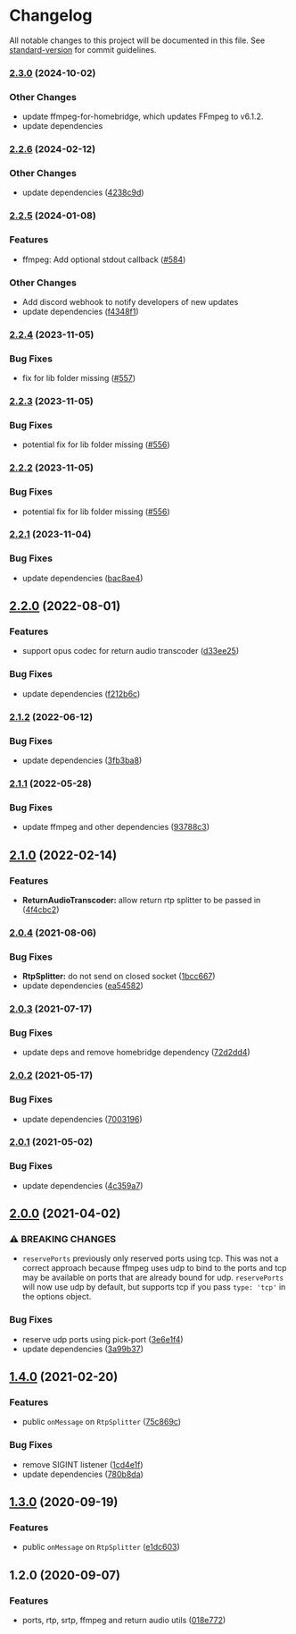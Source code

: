 # Changelog

All notable changes to this project will be documented in this file. See [standard-version](https://github.com/conventional-changelog/standard-version) for commit guidelines.

### [2.3.0](https://github.com/homebridge/camera-utils/compare/v2.2.6...v2.3.0) (2024-10-02)

### Other Changes

* update ffmpeg-for-homebridge, which updates FFmpeg to v6.1.2.
* update dependencies

### [2.2.6](https://github.com/homebridge/camera-utils/compare/v2.2.5...v2.2.6) (2024-02-12)

### Other Changes

* update dependencies ([4238c9d](https://github.com/homebridge/camera-utils/commit/4238c9db9e7021b4f490cd47a07cfcc31489b736))

### [2.2.5](https://github.com/homebridge/camera-utils/compare/v2.2.4...v2.2.5) (2024-01-08)


### Features

* ffmpeg: Add optional stdout callback ([#584](https://github.com/homebridge/camera-utils/pull/584))

### Other Changes

* Add discord webhook to notify developers of new updates
* update dependencies ([f4348f1](https://github.com/homebridge/camera-utils/commit/f4348f1eb1f9d6e1058e46b50ae51bb9f2c70736))

### [2.2.4](https://github.com/homebridge/camera-utils/compare/v2.2.3...v2.2.4) (2023-11-05)


### Bug Fixes

* fix for lib folder missing ([#557](https://github.com/homebridge/camera-utils/issues/557))

### [2.2.3](https://github.com/homebridge/camera-utils/compare/v2.2.2...v2.2.3) (2023-11-05)


### Bug Fixes

* potential fix for lib folder missing ([#556](https://github.com/homebridge/camera-utils/issues/556))

### [2.2.2](https://github.com/homebridge/camera-utils/compare/v2.2.1...v2.2.2) (2023-11-05)


### Bug Fixes

* potential fix for lib folder missing ([#556](https://github.com/homebridge/camera-utils/issues/556))

### [2.2.1](https://github.com/homebridge/camera-utils/compare/v2.2.0...v2.2.1) (2023-11-04)


### Bug Fixes

* update dependencies ([bac8ae4](https://github.com/homebridge/camera-utils/commit/bac8ae4ab474e08c432dffb40e7d70f71e8d0cb9))

## [2.2.0](https://github.com/homebridge/camera-utils/compare/v2.1.2...v2.2.0) (2022-08-01)


### Features

* support opus codec for return audio transcoder ([d33ee25](https://github.com/homebridge/camera-utils/commit/d33ee257ea6a3185652250c12992ee2270e4f273))


### Bug Fixes

* update dependencies ([f212b6c](https://github.com/homebridge/camera-utils/commit/f212b6ce12ce13fb1de9a6ef9e20df28ac7b37e1))

### [2.1.2](https://github.com/homebridge/camera-utils/compare/v2.1.1...v2.1.2) (2022-06-12)


### Bug Fixes

* update dependencies ([3fb3ba8](https://github.com/homebridge/camera-utils/commit/3fb3ba818bc3292b7e528567339e0a2ce814e8e0))

### [2.1.1](https://github.com/homebridge/camera-utils/compare/v2.1.0...v2.1.1) (2022-05-28)


### Bug Fixes

* update ffmpeg and other dependencies ([93788c3](https://github.com/homebridge/camera-utils/commit/93788c3b17c57b902f9baf35f9372803fdceb57d))

## [2.1.0](https://github.com/homebridge/camera-utils/compare/v2.0.4...v2.1.0) (2022-02-14)


### Features

* **ReturnAudioTranscoder:** allow return rtp splitter to be passed in ([4f4cbc2](https://github.com/homebridge/camera-utils/commit/4f4cbc2ea99717f815c7bdd1d2d0de17bc338fa3))

### [2.0.4](https://github.com/homebridge/camera-utils/compare/v2.0.3...v2.0.4) (2021-08-06)


### Bug Fixes

* **RtpSplitter:** do not send on closed socket ([1bcc667](https://github.com/homebridge/camera-utils/commit/1bcc66774d67f1fcd2f3c97f38e5c69bfc22a7fb))
* update dependencies ([ea54582](https://github.com/homebridge/camera-utils/commit/ea545827e08d4965290ffb18d5c245fcf041894a))

### [2.0.3](https://github.com/homebridge/camera-utils/compare/v2.0.2...v2.0.3) (2021-07-17)


### Bug Fixes

* update deps and remove homebridge dependency ([72d2dd4](https://github.com/homebridge/camera-utils/commit/72d2dd4bbe617f0fa6a5b050b9aa43d4431ac570))

### [2.0.2](https://github.com/homebridge/camera-utils/compare/v2.0.1...v2.0.2) (2021-05-17)


### Bug Fixes

* update dependencies ([7003196](https://github.com/homebridge/camera-utils/commit/7003196960294fb94370527ea11d5509d7dc1b46))

### [2.0.1](https://github.com/homebridge/camera-utils/compare/v2.0.0...v2.0.1) (2021-05-02)


### Bug Fixes

* update dependencies ([4c359a7](https://github.com/homebridge/camera-utils/commit/4c359a75d5ce4f0b9177c86e902610d6b8de4517))

## [2.0.0](https://github.com/homebridge/camera-utils/compare/v1.4.0...v2.0.0) (2021-04-02)


### ⚠ BREAKING CHANGES

* `reservePorts` previously only reserved ports using tcp.  This was not a correct approach because ffmpeg uses udp to bind to the ports and tcp may be available on ports that are already bound for udp.  `reservePorts` will now use udp by default, but supports tcp if you pass `type: 'tcp'` in the options object.

### Bug Fixes

* reserve udp ports using pick-port ([3e6e1f4](https://github.com/homebridge/camera-utils/commit/3e6e1f4d1ca5238acb419a3bb268e381f6c640e1))
* update dependencies ([3a99b37](https://github.com/homebridge/camera-utils/commit/3a99b37f70c4c8e0ec0022e25e0a1ec25c4276ac))

## [1.4.0](https://github.com/homebridge/camera-utils/compare/v1.2.0...v1.4.0) (2021-02-20)


### Features

* public `onMessage` on `RtpSplitter` ([75c869c](https://github.com/homebridge/camera-utils/commit/75c869cec7cc84221d7c6395348a2a827e6dcc3f))


### Bug Fixes

* remove SIGINT listener ([1cd4e1f](https://github.com/homebridge/camera-utils/commit/1cd4e1f063642b71d7a34523c1c3b94c99a953c4))
* update dependencies ([780b8da](https://github.com/homebridge/camera-utils/commit/780b8da4b4dfbebf786cbdba95c19587062623f0))

## [1.3.0](https://github.com/homebridge/camera-utils/compare/v1.2.0...v1.3.0) (2020-09-19)


### Features

* public `onMessage` on `RtpSplitter` ([e1dc603](https://github.com/homebridge/camera-utils/commit/e1dc6032253202987fcb619de40da6926ef2eb38))

## 1.2.0 (2020-09-07)


### Features

* ports, rtp, srtp, ffmpeg and return audio utils ([018e772](https://github.com/homebridge/camera-utils/commit/018e772448d7a1b5fd6358da2d24a89f780c3d36))

